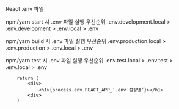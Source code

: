 React .env 파일

npm/yarn start 시 .env 파일 실행 우선순위
.env.development.local > .env.development > .env.local > .env

npm/yarn build 시 .env 파일 실행 우선순위
.env.production.local > .env.production > .env.local > .env

npm/yarn test 시 .env 파일 실행 우선순위
.env.test.local > .env.test > .env.local > .env


```const envFileTest=()=>{
	return (
		<div>
			<h1>{process.env.REACT_APP_’.env 설정명’}></h1>
		<div>
	)
```
